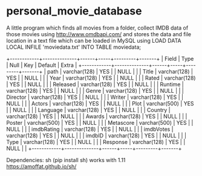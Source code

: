# personal_movie_database
A little program which finds all movies from a folder, collect IMDB data of those movies using http://www.omdbapi.com/ and stores the data and file location in a text file which can be loaded in MySQL using LOAD DATA LOCAL INFILE 'moviedata.txt' INTO TABLE moviedata;

+------------+--------------+------+-----+---------+-------+
| Field      | Type         | Null | Key | Default | Extra |
+------------+--------------+------+-----+---------+-------+
| path       | varchar(128) | YES  |     | NULL    |       |
| Title      | varchar(128) | YES  |     | NULL    |       |
| Year       | varchar(128) | YES  |     | NULL    |       |
| Rated      | varchar(128) | YES  |     | NULL    |       |
| Released   | varchar(128) | YES  |     | NULL    |       |
| Runtime    | varchar(128) | YES  |     | NULL    |       |
| Genre      | varchar(128) | YES  |     | NULL    |       |
| Director   | varchar(128) | YES  |     | NULL    |       |
| Writer     | varchar(128) | YES  |     | NULL    |       |
| Actors     | varchar(128) | YES  |     | NULL    |       |
| Plot       | varchar(500) | YES  |     | NULL    |       |
| Language   | varchar(128) | YES  |     | NULL    |       |
| Country    | varchar(128) | YES  |     | NULL    |       |
| Awards     | varchar(128) | YES  |     | NULL    |       |
| Poster     | varchar(500) | YES  |     | NULL    |       |
| Metascore  | varchar(500) | YES  |     | NULL    |       |
| imdbRating | varchar(128) | YES  |     | NULL    |       |
| imdbVotes  | varchar(128) | YES  |     | NULL    |       |
| imdbID     | varchar(128) | YES  |     | NULL    |       |
| Type       | varchar(128) | YES  |     | NULL    |       |
| Response   | varchar(128) | YES  |     | NULL    |       |
+------------+--------------+------+-----+---------+-------+


Dependencies:
sh (pip install sh) works with 1.11 https://amoffat.github.io/sh/
